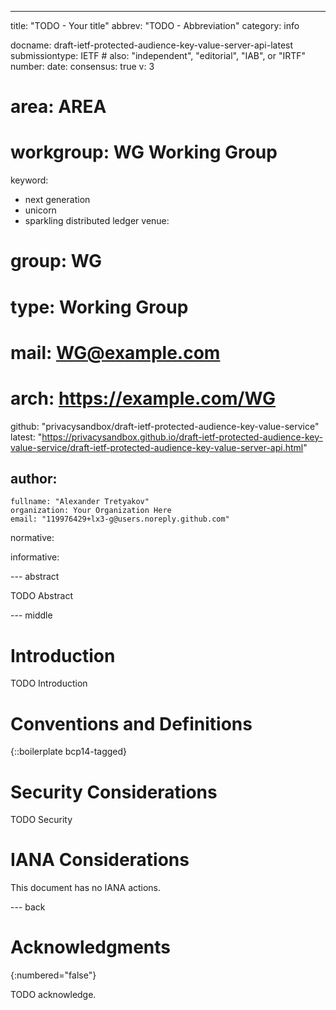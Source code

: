 ---
title: "TODO - Your title"
abbrev: "TODO - Abbreviation"
category: info

docname: draft-ietf-protected-audience-key-value-server-api-latest
submissiontype: IETF  # also: "independent", "editorial", "IAB", or "IRTF"
number:
date:
consensus: true
v: 3
# area: AREA
# workgroup: WG Working Group
keyword:
 - next generation
 - unicorn
 - sparkling distributed ledger
venue:
#  group: WG
#  type: Working Group
#  mail: WG@example.com
#  arch: https://example.com/WG
  github: "privacysandbox/draft-ietf-protected-audience-key-value-service"
  latest: "https://privacysandbox.github.io/draft-ietf-protected-audience-key-value-service/draft-ietf-protected-audience-key-value-server-api.html"

author:
 -
    fullname: "Alexander Tretyakov"
    organization: Your Organization Here
    email: "119976429+lx3-g@users.noreply.github.com"

normative:

informative:


--- abstract

TODO Abstract


--- middle

# Introduction

TODO Introduction


# Conventions and Definitions

{::boilerplate bcp14-tagged}


# Security Considerations

TODO Security


# IANA Considerations

This document has no IANA actions.


--- back

# Acknowledgments
{:numbered="false"}

TODO acknowledge.
